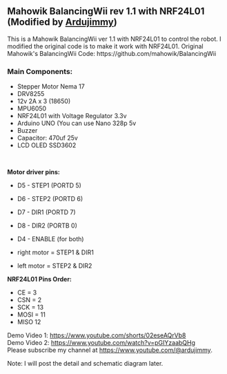 

<h2>Mahowik BalancingWii rev 1.1 with NRF24L01 (Modified by <a href="https://www.youtube.com/@ardujimmy" target="_blank">Ardujimmy</a>)</h2>


<p>This is a Mahowik BalancingWii ver 1.1 with NRF24L01 to control the robot. I modified the original code is to make it work with NRF24L01. Original Mahowik's BalancingWii Code: https://github.com/mahowik/BalancingWii</p>

<h3>Main Components:</h3>
<ul>
 <li>Stepper Motor Nema 17</li>
 <li>DRV8255</li>
 <li>12v 2A x 3 (18650)</li>
 <li>MPU6050</li>
 <li>NRF24L01 with Voltage Regulator 3.3v</li>
 <li>Arduino UNO (You can use Nano 328p 5v</li>
 <li>Buzzer</li>
 <li>Capacitor: 470uf 25v</li>
 <li>LCD OLED SSD3602</li>
</ul>

<br />
<p><b>Motor driver pins:</b></p>

- D5 - STEP1 (PORTD 5)
- D6 - STEP2 (PORTD 6)
- D7 - DIR1 (PORTD 7)
- D8 - DIR2 (PORTB 0)
- D4 - ENABLE (for both)

- right motor = STEP1 & DIR1
- left motor  = STEP2 & DIR2

<p><b>NRF24L01 Pins Order:</b></p>

- CE = 3
- CSN = 2
- SCK = 13
- MOSI = 11
- MISO 12

Demo Video 1: https://www.youtube.com/shorts/02eseAQrVb8 <br />
Demo Video 2: https://www.youtube.com/watch?v=pGIYzaabQHg <br />
Please subscribe my channel at https://www.youtube.com/@ardujimmy.

Note: I will post the detail and schematic diagram later.

